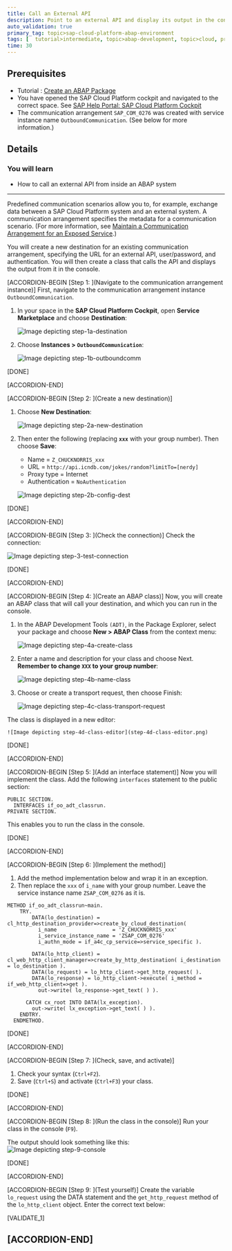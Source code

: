 ```yaml
---
title: Call an External API
description: Point to an external API and display its output in the console.
auto_validation: true
primary_tag: topic>sap-cloud-platform-abap-environment
tags: [  tutorial>intermediate, topic>abap-development, topic>cloud, products>sap-cloud-platform ]
time: 30
---
```


## Prerequisites  
 -  Tutorial : [Create an ABAP Package](https://developers.sap.com/tutorials/abap-dev-create-package.html)
 -  You have opened the SAP Cloud Platform cockpit and navigated to the correct space. See [SAP Help Portal: SAP Cloud Platform Cockpit](https://help.sap.com/viewer/65de2977205c403bbc107264b8eccf4b/Cloud/en-US/e47748b5bb571014afedc70595804f3e.html)
 -  The communication arrangement `SAP_COM_0276` was created with service instance name `OutboundCommunication`. (See below for more information.)

## Details
### You will learn  
  - How to call an external API from inside an ABAP system

---
Predefined communication scenarios allow you to, for example, exchange data between a SAP Cloud Platform system and an external system.
A communication arrangement specifies the metadata for a communication scenario. (For more information, see [Maintain a Communication Arrangement for an Exposed Service](https://developers.sap.com/tutorials/abap-environment-communication-arrangement.html).)

You will create a new destination for an existing communication arrangement, specifying the URL for an external API, user/password, and authentication.
You will then create a class that calls the API and displays the output from it in the console.

[ACCORDION-BEGIN [Step 1: ](Navigate to the communication arrangement instance)]
First, navigate to the communication arrangement instance `OutboundCommunication`.

1. In your space in the **SAP Cloud Platform Cockpit**, open **Service Marketplace** and choose **Destination**:                          

    ![Image depicting step-1a-destination](step-1a-destination.png)

2.  Choose **Instances > `OutboundCommunication`**:

    ![Image depicting step-1b-outboundcomm](step-1b-outboundcomm.png)

[DONE]

[ACCORDION-END]

[ACCORDION-BEGIN [Step 2: ](Create a new destination)]

1. Choose **New Destination**:

    ![Image depicting step-2a-new-destination](step-2a-new-destination.png)

2. Then enter the following (replacing **`xxx`** with your group number). Then choose **Save**:
    - Name  = `Z_CHUCKNORRIS_xxx`
    - URL = `http://api.icndb.com/jokes/random?limitTo=[nerdy]`
    - Proxy type = Internet
    - Authentication = `NoAuthentication`

    ![Image depicting step-2b-config-dest](step-2b-config-dest.png)  

[DONE]

[ACCORDION-END]

[ACCORDION-BEGIN [Step 3: ](Check the connection)]
Check the connection:

![Image depicting step-3-test-connection](step-3-test-connection.png)  

[DONE]

[ACCORDION-END]

[ACCORDION-BEGIN [Step 4: ](Create an ABAP class)]
Now, you will create an ABAP class that will call your destination, and which you can run in the console.

1. In the ABAP Development Tools `(ADT)`, in the Package Explorer, select your package and choose **New > ABAP Class** from the context menu:

    ![Image depicting step-4a-create-class](step-4a-create-class.png)

2. Enter a name and description for your class and choose Next. **Remember to change `XXX` to your group number**:

    ![Image depicting step-4b-name-class](step-4b-name-class.png)

3. Choose or create a transport request, then choose Finish:

    ![Image depicting step-4c-class-transport-request](step-4c-class-transport-request.png)

The class is displayed in a new editor:

    ![Image depicting step-4d-class-editor](step-4d-class-editor.png)

[DONE]

[ACCORDION-END]

[ACCORDION-BEGIN [Step 5: ](Add an interface statement)]
Now you will implement the class.
Add the following `interfaces` statement to the public section:

```ABAP
PUBLIC SECTION.
  INTERFACES if_oo_adt_classrun.
PRIVATE SECTION.
```
This enables you to run the class in the console.

[DONE]

[ACCORDION-END]

[ACCORDION-BEGIN [Step 6: ](Implement the method)]
  1. Add the method implementation below and wrap it in an exception.
  2. Then replace the `xxx` of `i_name` with your group number. Leave the service instance name `ZSAP_COM_0276` as it is.

```ABAP
METHOD if_oo_adt_classrun~main.
    TRY.
        DATA(lo_destination) = cl_http_destination_provider=>create_by_cloud_destination(
          i_name                  = 'Z_CHUCKNORRIS_xxx'
          i_service_instance_name = 'ZSAP_COM_0276'
          i_authn_mode = if_a4c_cp_service=>service_specific ).

        DATA(lo_http_client) = cl_web_http_client_manager=>create_by_http_destination( i_destination = lo_destination ).
        DATA(lo_request) = lo_http_client->get_http_request( ).
        DATA(lo_response) = lo_http_client->execute( i_method = if_web_http_client=>get ).
          out->write( lo_response->get_text( ) ).

      CATCH cx_root INTO DATA(lx_exception).
        out->write( lx_exception->get_text( ) ).
    ENDTRY.
  ENDMETHOD.

```

[DONE]

[ACCORDION-END]

[ACCORDION-BEGIN [Step 7: ](Check, save, and activate)]
1. Check your syntax (`Ctrl+F2`).
2. Save (`Ctrl+S`) and activate (`Ctrl+F3`) your class.

[DONE]

[ACCORDION-END]

[ACCORDION-BEGIN [Step 8: ](Run the class in the console)]
Run your class in the console (`F9`).

The output should look something like this:
![Image depicting step-9-console](step-9-console.png)

[DONE]

[ACCORDION-END]

[ACCORDION-BEGIN [Step 9: ](Test yourself)]
Create the variable `lo_request` using the DATA statement and the `get_http_request` method of the `lo_http_client` object. Enter the correct text below:

[VALIDATE_1]

[ACCORDION-END]
---
